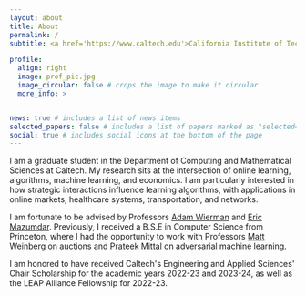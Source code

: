 ```yaml
---
layout: about
title: About
permalink: /
subtitle: <a href='https://www.caltech.edu'>California Institute of Technology</a>

profile:
  align: right
  image: prof_pic.jpg
  image_circular: false # crops the image to make it circular
  more_info: >


news: true # includes a list of news items
selected_papers: false # includes a list of papers marked as "selected={true}"
social: true # includes social icons at the bottom of the page
---
```


I am a graduate student in the Department of Computing and Mathematical Sciences at Caltech. My research sits at the intersection of online learning, algorithms, machine learning, and economics. I am particularly interested in how strategic interactions influence learning algorithms, with applications in online markets, healthcare systems, transportation, and networks.

I am fortunate to be advised by Professors <a href="https://adamwierman.com">Adam Wierman</a>   and <a href="http://users.cms.caltech.edu/~mazumdar/">Eric Mazumdar</a>. Previously, I received a B.S.E in Computer Science from Princeton, where I had the opportunity to work with Professors <a href="https://www.cs.princeton.edu/~smattw/">Matt Weinberg</a> on auctions and <a href="https://www.princeton.edu/~pmittal/">Prateek Mittal</a> on adversarial machine learning.

I am honored to have received Caltech's Engineering and Applied Sciences' Chair Scholarship for the academic years 2022-23 and 2023-24, as well as the LEAP Alliance Fellowship for 2022-23.
